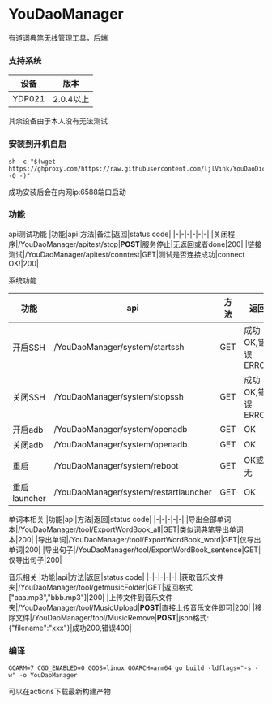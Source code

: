 # YouDaoManager

有道词典笔无线管理工具，后端

### 支持系统
|设备|版本|
|-|-|
|YDP021|2.0.4以上|
其余设备由于本人没有无法测试

### 安装到开机自启

```
sh -c "$(wget https://ghproxy.com/https://raw.githubusercontent.com/ljlVink/YouDaoDict_go/main/install -O -)"
```
成功安装后会在内网ip:6588端口启动

### 功能
api测试功能
|功能|api|方法|备注|返回|status code|
|-|-|-|-|-|-|
|关闭程序|/YouDaoManager/apitest/stop|**POST**|服务停止|无返回或者done|200|
|链接测试|/YouDaoManager/apitest/conntest|GET|测试是否连接成功|connect OK!|200|



系统功能

|功能|api|方法|返回|status code|
|-|-|-|-|-|
|开启SSH|/YouDaoManager/system/startssh|GET|成功OK,错误ERROR|200,400|
|关闭SSH|/YouDaoManager/system/stopssh|GET|成功OK,错误ERROR|200,400|
|开启adb|/YouDaoManager/system/openadb|GET|OK|200|
|关闭adb|/YouDaoManager/system/openadb|GET|OK|200|
|重启|/YouDaoManager/system/reboot|GET|OK或无|200或无响应|
|重启launcher|/YouDaoManager/system/restartlauncher|GET|OK|200|


单词本相关
|功能|api|方法|返回|status code|
|-|-|-|-|-|
|导出全部单词本|/YouDaoManager/tool/ExportWordBook_all|GET|类似词典笔导出单词本|200|
|导出单词|/YouDaoManager/tool/ExportWordBook_word|GET|仅导出单词|200|
|导出句子|/YouDaoManager/tool/ExportWordBook_sentence|GET|仅导出句子|200|


音乐相关
|功能|api|方法|返回|status code|
|-|-|-|-|-|
|获取音乐文件夹|/YouDaoManager/tool/getmusicFolder|GET|返回格式["aaa.mp3","bbb.mp3"]|200|
|上传文件到音乐文件夹|/YouDaoManager/tool/MusicUpload|**POST**|直接上传音乐文件即可|200|
|移除文件|/YouDaoManager/tool/MusicRemove|**POST**|json格式:{"filename":"xxx"}|成功200,错误400|


### 编译

```
GOARM=7 CGO_ENABLED=0 GOOS=linux GOARCH=arm64 go build -ldflags="-s -w" -o YouDaoManager
```

可以在actions下载最新构建产物

### 